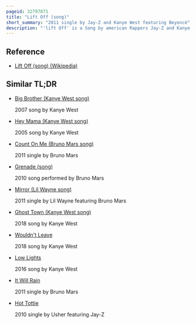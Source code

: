 ```yaml
---
pageid: 32797871
title: "Lift Off (song)"
short_summary: "2011 single by Jay-Z and Kanye West featuring Beyoncé"
description: "'lift Off' is a Song by american Rappers Jay-Z and Kanye West featuring the former's Wife and american Singer Beyoncé. It was written by Kanye West, Jay-Z, Jeff Bhasker, Mike Dean, Bruno Mars and Seal, while Production was handled by West, Bhasker, Mike Dean, Pharrell, Q-Tip, and Don Jazzy for Jay-Z's and West's Collaboration Album, watch the Throne. The Song was rumored to be released as the Lead single from the Album containing additional Vocals by Bruno Mars. However, Mars never appeared on the Song and it was sent to urban contemporary Radio on August 23, 2011."
---
```


## Reference

- [Lift Off (song) (Wikipedia)](https://en.wikipedia.org/?curid=32797871)

## Similar TL;DR

- [Big Brother (Kanye West song)](/tldr/en/big-brother-kanye-west-song)

  2007 song by Kanye West

- [Hey Mama (Kanye West song)](/tldr/en/hey-mama-kanye-west-song)

  2005 song by Kanye West

- [Count On Me (Bruno Mars song)](/tldr/en/count-on-me-bruno-mars-song)

  2011 single by Bruno Mars

- [Grenade (song)](/tldr/en/grenade-song)

  2010 song performed by Bruno Mars

- [Mirror (Lil Wayne song)](/tldr/en/mirror-lil-wayne-song)

  2011 single by Lil Wayne featuring Bruno Mars

- [Ghost Town (Kanye West song)](/tldr/en/ghost-town-kanye-west-song)

  2018 song by Kanye West

- [Wouldn't Leave](/tldr/en/wouldnt-leave)

  2018 song by Kanye West

- [Low Lights](/tldr/en/low-lights)

  2016 song by Kanye West

- [It Will Rain](/tldr/en/it-will-rain)

  2011 single by Bruno Mars

- [Hot Tottie](/tldr/en/hot-tottie)

  2010 single by Usher featuring Jay-Z
